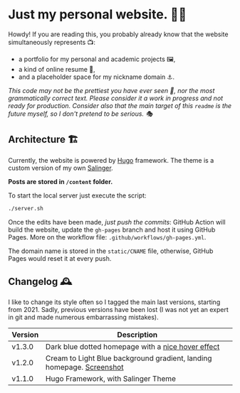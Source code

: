 # Just my personal website. 🥸💅

Howdy! If you are reading this, you probably already know that the website simultaneously represents 📺:

- a portfolio for my personal and academic projects 🖼️,
- a kind of online resume 🪪,
- and a placeholder space for my nickname domain ⚓️.

_This code may not be the prettiest you have ever seen 👀, nor the most grammatically correct text. Please consider it a work in progress and not ready for production. Consider also that the main target of this `readme` is the future myself, so I don't pretend to be serious. 🎭_


## Architecture 🏗️

Currently, the website is powered by [Hugo](https://gohugo.io/documentation/) framework. The theme is a custom version of my own [Salinger](https://themes.gohugo.io/themes/salinger-theme/).

**Posts are stored in `/content` folder.**

To start the local server just execute the script:
```sh
./server.sh
```

Once the edits have been made, *just push the commits*: GitHub Action will build the website, update the `gh-pages` branch and host it using GitHub Pages. More on the workflow file: `.github/workflows/gh-pages.yml`.

The domain name is stored in the `static/CNAME` file, otherwise, GitHub Pages would reset it at every push.

## Changelog 🕰️

I like to change its style often so I tagged the main last versions, starting from 2021. Sadly, previous versions have been lost (I was not yet an expert in git and made numerous embarrassing mistakes).  

|Version|Description|
|-|-|
v1.3.0| Dark blue dotted homepage with a [nice hover effect](https://github.com/jacksalici/jacksalici.github.io/blob/v1.3.0/themes/jacksaliciwebsite/assets/js/main.js)|
v1.2.0| Cream to Light Blue background gradient, landing homepage. [Screenshot](static/uploads/v1.2.0.png)
|v1.1.0| Hugo Framework, with Salinger Theme

